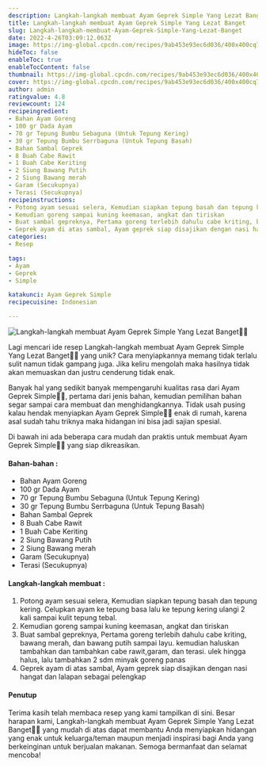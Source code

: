```yaml
---
description: Langkah-langkah membuat Ayam Geprek Simple Yang Lezat Banget"
title: Langkah-langkah membuat Ayam Geprek Simple Yang Lezat Banget
slug: Langkah-langkah-membuat-Ayam-Geprek-Simple-Yang-Lezat-Banget
date: 2022-4-26T03:09:12.063Z
image: https://img-global.cpcdn.com/recipes/9ab453e93ec6d036/400x400cq70/photo.jpg
hideToc: false
enableToc: true
enableTocContent: false
thumbnail: https://img-global.cpcdn.com/recipes/9ab453e93ec6d036/400x400cq70/photo.jpg
cover: https://img-global.cpcdn.com/recipes/9ab453e93ec6d036/400x400cq70/photo.jpg
author: admin
ratingvalue: 4.8
reviewcount: 124
recipeingredient:
- Bahan Ayam Goreng
- 100 gr Dada Ayam
- 70 gr Tepung Bumbu Sebaguna (Untuk Tepung Kering)
- 30 gr Tepung Bumbu Serrbaguna (Untuk Tepung Basah)
- Bahan Sambal Geprek
- 8 Buah Cabe Rawit
- 1 Buah Cabe Keriting
- 2 Siung Bawang Putih
- 2 Siung Bawang merah
- Garam (Secukupnya)
- Terasi (Secukupnya)
recipeinstructions:
- Potong ayam sesuai selera, Kemudian siapkan tepung basah dan tepung kering. Celupkan ayam ke tepung basa lalu ke tepung kering ulangi 2 kali sampai kulit tepung tebal.
- Kemudian goreng sampai kuning keemasan, angkat dan tiriskan
- Buat sambal gepreknya, Pertama goreng terlebih dahulu cabe kriting, bawang merah, dan bawang putih sampai layu. kemudian haluskan tambahkan dan tambahkan cabe rawit,garam, dan terasi. ulek hingga halus, lalu tambahkan 2 sdm minyak goreng panas
- Geprek ayam di atas sambal, Ayam geprek siap disajikan dengan nasi hangat dan lalapan sebagai pelengkap
categories:
- Resep

tags:
- Ayam
- Geprek
- Simple

katakunci: Ayam Geprek Simple
recipecuisine: Indonesian

---
```


![Langkah-langkah membuat Ayam Geprek Simple Yang Lezat Banget👩‍🍳](https://img-global.cpcdn.com/recipes/9ab453e93ec6d036/400x400cq70/photo.jpg)

Lagi mencari ide resep Langkah-langkah membuat Ayam Geprek Simple Yang Lezat Banget👩‍🍳 yang unik? Cara menyiapkannya memang tidak terlalu sulit namun tidak gampang juga. Jika keliru mengolah maka hasilnya tidak akan memuaskan dan justru cenderung tidak enak.

Banyak hal yang sedikit banyak mempengaruhi kualitas rasa dari Ayam Geprek Simple👩‍🍳, pertama dari jenis bahan, kemudian pemilihan bahan segar sampai cara membuat dan menghidangkannya. Tidak usah pusing kalau hendak menyiapkan Ayam Geprek Simple👩‍🍳 enak di rumah, karena asal sudah tahu triknya maka hidangan ini bisa jadi sajian spesial.

Di bawah ini ada beberapa cara mudah dan praktis untuk membuat Ayam Geprek Simple👩‍🍳 yang siap dikreasikan.

<!--inarticleads1-->

#### Bahan-bahan :

- Bahan Ayam Goreng
- 100 gr Dada Ayam
- 70 gr Tepung Bumbu Sebaguna (Untuk Tepung Kering)
- 30 gr Tepung Bumbu Serrbaguna (Untuk Tepung Basah)
- Bahan Sambal Geprek
- 8 Buah Cabe Rawit
- 1 Buah Cabe Keriting
- 2 Siung Bawang Putih
- 2 Siung Bawang merah
- Garam (Secukupnya)
- Terasi (Secukupnya)

<!--inarticleads2-->

#### Langkah-langkah membuat :

1. Potong ayam sesuai selera, Kemudian siapkan tepung basah dan tepung kering. Celupkan ayam ke tepung basa lalu ke tepung kering ulangi 2 kali sampai kulit tepung tebal.
1. Kemudian goreng sampai kuning keemasan, angkat dan tiriskan
1. Buat sambal gepreknya, Pertama goreng terlebih dahulu cabe kriting, bawang merah, dan bawang putih sampai layu. kemudian haluskan tambahkan dan tambahkan cabe rawit,garam, dan terasi. ulek hingga halus, lalu tambahkan 2 sdm minyak goreng panas
1. Geprek ayam di atas sambal, Ayam geprek siap disajikan dengan nasi hangat dan lalapan sebagai pelengkap

#### Penutup

Terima kasih telah membaca resep yang kami tampilkan di sini. Besar harapan kami, Langkah-langkah membuat Ayam Geprek Simple Yang Lezat Banget👩‍🍳 yang mudah di atas dapat membantu Anda menyiapkan hidangan yang enak untuk keluarga/teman maupun menjadi inspirasi bagi Anda yang berkeinginan untuk berjualan makanan. Semoga bermanfaat dan selamat mencoba!